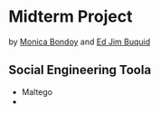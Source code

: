 # Midterm Project #

by [Monica Bondoy]([https://www.facebook.com/photo/?fbid=3774870382797602&set=a.1394210640863600](https://www.facebook.com/photo/?fbid=3774870382797602&set=a.1394210640863600)) and [Ed Jim Buquid](https://www.facebook.com/photo/?fbid=520338565213604&set=a.101296593784472)

## Social Engineering Toola ##
* Maltego
* 

